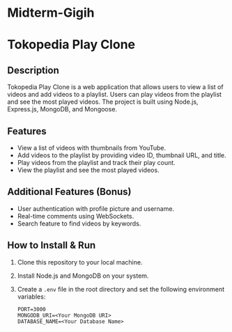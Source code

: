 # Midterm-Gigih
# Tokopedia Play Clone

## Description
Tokopedia Play Clone is a web application that allows users to view a list of videos and add videos to a playlist. Users can play videos from the playlist and see the most played videos. The project is built using Node.js, Express.js, MongoDB, and Mongoose.

## Features
- View a list of videos with thumbnails from YouTube.
- Add videos to the playlist by providing video ID, thumbnail URL, and title.
- Play videos from the playlist and track their play count.
- View the playlist and see the most played videos.

## Additional Features (Bonus)
- User authentication with profile picture and username.
- Real-time comments using WebSockets.
- Search feature to find videos by keywords.

## How to Install & Run
1. Clone this repository to your local machine.
2. Install Node.js and MongoDB on your system.
3. Create a `.env` file in the root directory and set the following environment variables:

   ```plaintext
   PORT=3000
   MONGODB_URI=<Your MongoDB URI>
   DATABASE_NAME=<Your Database Name>
